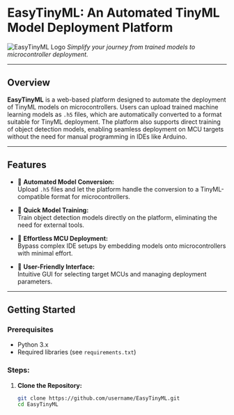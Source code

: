 # **EasyTinyML: An Automated TinyML Model Deployment Platform**

![EasyTinyML Logo]([https://via.placeholder.com/800x400?text=EasyTinyML+Platform](https://drive.google.com/file/d/1UOrrjciaY-6nRUhvjRf-xW2axOzgeNIP/view?usp=drive_link))  
*Simplify your journey from trained models to microcontroller deployment.*

---

## **Overview**  
**EasyTinyML** is a web-based platform designed to automate the deployment of TinyML models on microcontrollers. Users can upload trained machine learning models as `.h5` files, which are automatically converted to a format suitable for TinyML deployment. The platform also supports direct training of object detection models, enabling seamless deployment on MCU targets without the need for manual programming in IDEs like Arduino.

---

## **Features**  
- 🚀 **Automated Model Conversion:**  
  Upload `.h5` files and let the platform handle the conversion to a TinyML-compatible format for microcontrollers.
  
- 🧠 **Quick Model Training:**  
  Train object detection models directly on the platform, eliminating the need for external tools.
  
- 🔧 **Effortless MCU Deployment:**  
  Bypass complex IDE setups by embedding models onto microcontrollers with minimal effort.
  
- 🎨 **User-Friendly Interface:**  
  Intuitive GUI for selecting target MCUs and managing deployment parameters.

---

## **Getting Started**

### Prerequisites
- Python 3.x
- Required libraries (see `requirements.txt`)

### Steps:

1. **Clone the Repository:**
   ```bash
   git clone https://github.com/username/EasyTinyML.git
   cd EasyTinyML

